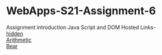 # WebApps-S21-Assignment-6
Assignment introduction Java Script and DOM
Hosted Links-<br>
[hidden](https://44-563-web-apps-s21.github.io/webapps-s21-assignment-6-NVGSSAI/hidden.html)<br>
[Arithmetic](https://44-563-web-apps-s21.github.io/webapps-s21-assignment-6-NVGSSAI/arithmetic.html)<br>
[Bear](https://44-563-web-apps-s21.github.io/webapps-s21-assignment-6-NVGSSAI/bear.html)<br>
